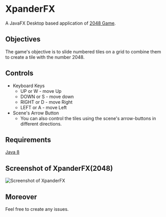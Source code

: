 # XpanderFX
A JavaFX Desktop based application of [2048 Game](https://en.wikipedia.org/wiki/2048_(video_game)).

## Objectives
The game's objective is to slide numbered tiles on a grid to combine them to create a tile with the number 2048.

## Controls
* Keyboard Keys
   - UP or W      - move Up
   - DOWN or S    - move down
   - RIGHT or D    - move Right
   - LEFT or A     - move Left
* Scene's Arrow Button
   - You can also control the tiles using the scene's arrow-buttons in different directions.

## Requirements
[Java 8](http://www.oracle.com/technetwork/java/javase/downloads/index.html)

## Screenshot of XpanderFX(2048)
![Screenshot of XpanderFX](https://cloud.githubusercontent.com/assets/20252648/22200709/57bdce38-e188-11e6-9c51-df0cb4730729.png)

## Moreover
Feel free to create any issues.

